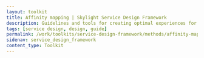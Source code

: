 ```yaml
---
layout: toolkit
title: Affinity mapping | Skylight Service Design Framework
description: Guidelines and tools for creating optimal experiences for both users and your organization.
tags: [service design, design, guide]
permalink: /work/toolkits/service-design-framework/methods/affinity-mapping/
sidenav: service_design_framework
content_type: Toolkit
---
```


